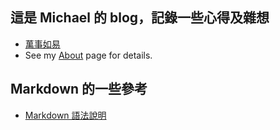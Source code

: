 ## 這是 Michael 的 blog，記錄一些心得及雜想
* [萬事如易](http://fate.gex.com.tw/ "Title")
* See my [About](/about/) page for details.   

## Markdown 的一些參考
* [Markdown 語法說明](http://markdown.tw/ "Title")

